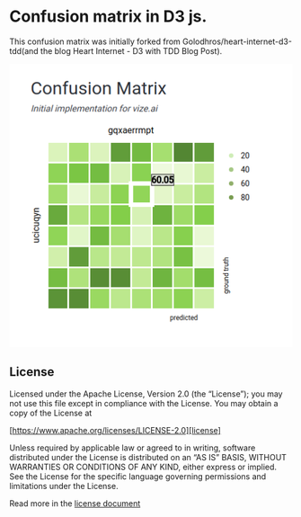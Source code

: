 # Confusion matrix in D3 js.

This confusion matrix was initially forked from Golodhros/heart-internet-d3-tdd(and the blog Heart Internet - D3 with TDD Blog Post).

![Alt text](screen.png?raw=true "Confusion matrix")


## License
Licensed under the Apache License, Version 2.0 (the “License”);
you may not use this file except in compliance with the License.
You may obtain a copy of the License at

[https://www.apache.org/licenses/LICENSE-2.0][license]

Unless required by applicable law or agreed to in writing, software
distributed under the License is distributed on an “AS IS” BASIS,
WITHOUT WARRANTIES OR CONDITIONS OF ANY KIND, either express or implied.
See the License for the specific language governing permissions and
limitations under the License.

Read more in the [license document][licenseGithub]

[postURL]: https://www.heartinternet.uk/blog/create-beautiful-test-driven-data-visualisations-with-d3-js/
[heatMapImg]: https://raw.githubusercontent.com/Golodhros/heart-internet-d3-tdd/master/screenshots/some-styling.png
[licenseGithub]: https://github.com/Golodhros/heart-internet-d3-tdd/blob/master/LICENSE.md
[license]: https://www.apache.org/licenses/LICENSE-2.0
